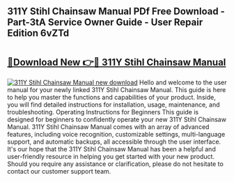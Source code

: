 ## 311Y Stihl Chainsaw Manual PDf Free Download - Part-3tA Service Owner Guide - User Repair Edition 6vZTd

# <h2><a href="http://bc86349.oget.top/?id=311Y+Stihl+Chainsaw+Manual">🔗Download New 👉🔴 311Y Stihl Chainsaw Manual</a></h2>

[![311Y Stihl Chainsaw Manual new download](https://i.imgur.com/5g1atiW.png)](http://bc86349.oget.top/?id=311Y+Stihl+Chainsaw+Manual)
Hello and welcome to the user manual for your newly linked 311Y Stihl Chainsaw Manual. This guide is here to help you master the functions and capabilities of your product. Inside, you will find detailed instructions for installation, usage, maintenance, and troubleshooting. Operating Instructions for Beginners This guide is designed for beginners to confidently operate your new 311Y Stihl Chainsaw Manual. 311Y Stihl Chainsaw Manual comes with an array of advanced features, including voice recognition, customizable settings, multi-language support, and automatic backups, all accessible through the user interface. It's our hope that the 311Y Stihl Chainsaw Manual has been a helpful and user-friendly resource in helping you get started with your new product. Should you require any assistance or clarification, please do not hesitate to contact our customer support team.
